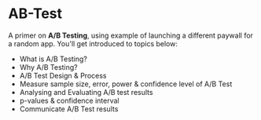 # AB-Test 

A primer on __A/B Testing__, using example of launching a different paywall for a random app. You'll get introduced to topics below:

* What is A/B Testing?
* Why A/B Testing?
* A/B Test Design & Process
* Measure sample size, error, power & confidence level of A/B Test
* Analysing and Evaluating A/B test results
* p-values & confidence interval 
* Communicate A/B Test results
